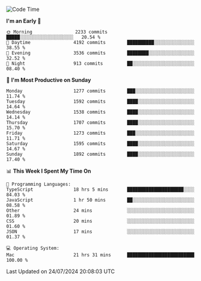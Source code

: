 <!--START_SECTION:waka-->
![Code Time](http://img.shields.io/badge/Code%20Time-4%2C206%20hrs%2057%20mins-blue)

**I'm an Early 🐤** 

```text
🌞 Morning                2233 commits        █████░░░░░░░░░░░░░░░░░░░░   20.54 % 
🌆 Daytime                4192 commits        ██████████░░░░░░░░░░░░░░░   38.55 % 
🌃 Evening                3536 commits        ████████░░░░░░░░░░░░░░░░░   32.52 % 
🌙 Night                  913 commits         ██░░░░░░░░░░░░░░░░░░░░░░░   08.40 % 
```
📅 **I'm Most Productive on Sunday** 

```text
Monday                   1277 commits        ███░░░░░░░░░░░░░░░░░░░░░░   11.74 % 
Tuesday                  1592 commits        ████░░░░░░░░░░░░░░░░░░░░░   14.64 % 
Wednesday                1538 commits        ████░░░░░░░░░░░░░░░░░░░░░   14.14 % 
Thursday                 1707 commits        ████░░░░░░░░░░░░░░░░░░░░░   15.70 % 
Friday                   1273 commits        ███░░░░░░░░░░░░░░░░░░░░░░   11.71 % 
Saturday                 1595 commits        ████░░░░░░░░░░░░░░░░░░░░░   14.67 % 
Sunday                   1892 commits        ████░░░░░░░░░░░░░░░░░░░░░   17.40 % 
```


📊 **This Week I Spent My Time On** 

```text
💬 Programming Languages: 
TypeScript               18 hrs 5 mins       █████████████████████░░░░   84.03 % 
JavaScript               1 hr 50 mins        ██░░░░░░░░░░░░░░░░░░░░░░░   08.58 % 
Other                    24 mins             ░░░░░░░░░░░░░░░░░░░░░░░░░   01.89 % 
CSS                      20 mins             ░░░░░░░░░░░░░░░░░░░░░░░░░   01.60 % 
JSON                     17 mins             ░░░░░░░░░░░░░░░░░░░░░░░░░   01.37 % 

💻 Operating System: 
Mac                      21 hrs 31 mins      █████████████████████████   100.00 % 
```


 Last Updated on 24/07/2024 20:08:03 UTC
<!--END_SECTION:waka-->
